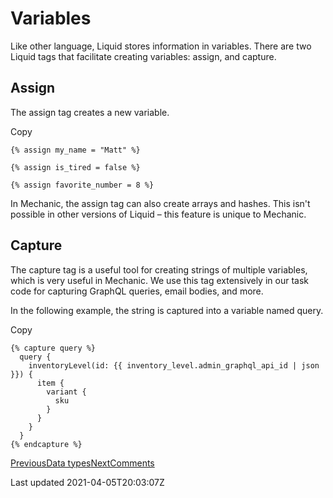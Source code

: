 # Variables

Like other language, Liquid stores information in variables. There are two Liquid tags that facilitate creating variables: assign, and capture.

## Assign

The assign tag creates a new variable.

Copy

    {% assign my_name = "Matt" %}
    
    {% assign is_tired = false %}
    
    {% assign favorite_number = 8 %}

In Mechanic, the assign tag can also create arrays and hashes. This isn't possible in other versions of Liquid – this feature is unique to Mechanic.

## Capture

The capture tag is a useful tool for creating strings of multiple variables, which is very useful in Mechanic. We use this tag extensively in our task code for capturing GraphQL queries, email bodies, and more.

In the following example, the string is captured into a variable named query.

Copy

    {% capture query %}
      query {
        inventoryLevel(id: {{ inventory_level.admin_graphql_api_id | json }}) {
          item {
            variant {
              sku
            }
          }
        }
      }
    {% endcapture %}

[PreviousData types](/platform/liquid/basics/types)[NextComments](/platform/liquid/basics/comments)

Last updated 2021-04-05T20:03:07Z
